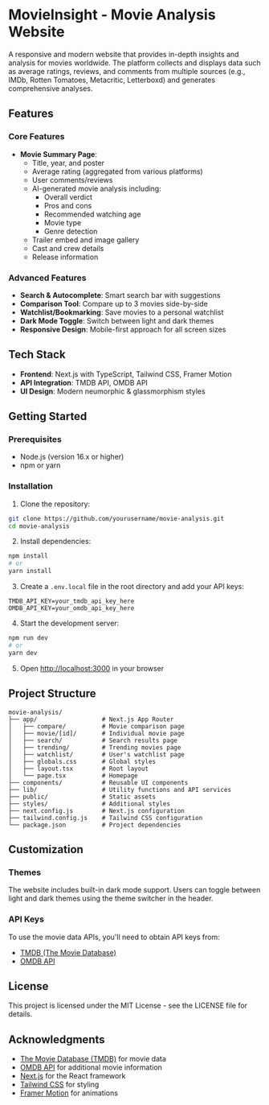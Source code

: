 # MovieInsight - Movie Analysis Website

A responsive and modern website that provides in-depth insights and analysis for movies worldwide. The platform collects and displays data such as average ratings, reviews, and comments from multiple sources (e.g., IMDb, Rotten Tomatoes, Metacritic, Letterboxd) and generates comprehensive analyses.

## Features

### Core Features
- **Movie Summary Page**:
  - Title, year, and poster
  - Average rating (aggregated from various platforms)
  - User comments/reviews
  - AI-generated movie analysis including:
    - Overall verdict
    - Pros and cons
    - Recommended watching age
    - Movie type
    - Genre detection
  - Trailer embed and image gallery
  - Cast and crew details
  - Release information

### Advanced Features
- **Search & Autocomplete**: Smart search bar with suggestions
- **Comparison Tool**: Compare up to 3 movies side-by-side
- **Watchlist/Bookmarking**: Save movies to a personal watchlist
- **Dark Mode Toggle**: Switch between light and dark themes
- **Responsive Design**: Mobile-first approach for all screen sizes

## Tech Stack
- **Frontend**: Next.js with TypeScript, Tailwind CSS, Framer Motion
- **API Integration**: TMDB API, OMDB API
- **UI Design**: Modern neumorphic & glassmorphism styles

## Getting Started

### Prerequisites
- Node.js (version 16.x or higher)
- npm or yarn

### Installation

1. Clone the repository:
```bash
git clone https://github.com/yourusername/movie-analysis.git
cd movie-analysis
```

2. Install dependencies:
```bash
npm install
# or
yarn install
```

3. Create a `.env.local` file in the root directory and add your API keys:
```
TMDB_API_KEY=your_tmdb_api_key_here
OMDB_API_KEY=your_omdb_api_key_here
```

4. Start the development server:
```bash
npm run dev
# or
yarn dev
```

5. Open [http://localhost:3000](http://localhost:3000) in your browser

## Project Structure

```
movie-analysis/
├── app/                  # Next.js App Router
│   ├── compare/          # Movie comparison page
│   ├── movie/[id]/       # Individual movie page
│   ├── search/           # Search results page
│   ├── trending/         # Trending movies page
│   ├── watchlist/        # User's watchlist page
│   ├── globals.css       # Global styles
│   ├── layout.tsx        # Root layout
│   └── page.tsx          # Homepage
├── components/           # Reusable UI components
├── lib/                  # Utility functions and API services
├── public/               # Static assets
├── styles/               # Additional styles
├── next.config.js        # Next.js configuration
├── tailwind.config.js    # Tailwind CSS configuration
└── package.json          # Project dependencies
```

## Customization

### Themes
The website includes built-in dark mode support. Users can toggle between light and dark themes using the theme switcher in the header.

### API Keys
To use the movie data APIs, you'll need to obtain API keys from:
- [TMDB (The Movie Database)](https://developers.themoviedb.org/3/getting-started/introduction)
- [OMDB API](http://www.omdbapi.com/apikey.aspx)

## License
This project is licensed under the MIT License - see the LICENSE file for details.

## Acknowledgments
- [The Movie Database (TMDB)](https://www.themoviedb.org/) for movie data
- [OMDB API](http://www.omdbapi.com/) for additional movie information
- [Next.js](https://nextjs.org/) for the React framework
- [Tailwind CSS](https://tailwindcss.com/) for styling
- [Framer Motion](https://www.framer.com/motion/) for animations 